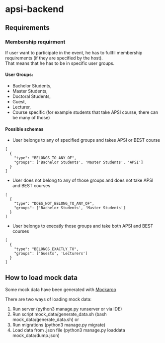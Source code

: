 # apsi-backend

## Requirements

### Membership requirment
If user want to participate in the event, he has to fullfil membership requirements (if they are specified by the host).  
That means that he has to be in specific user groups.

#### User Groups:
* Bachelor Students,
* Master Students,
* Doctoral Students,
* Guest,
* Lecturer,
* Course specific (for example students that take APSI course, there can be many of those)


#### Possible schemas
* User belongs to any of specified groups and takes APSI or BEST course
```
[
  {
    "type": "BELONGS_TO_ANY_OF",
    "groups": ['Bachelor Students', 'Master Students', 'APSI']
  }
]
```
* User does not belong to any of those groups and does not take APSI and BEST courses
```
[
  {
    "type": "DOES_NOT_BELONG_TO_ANY_OF",
    "groups": ['Bachelor Students', 'Master Students']
  }
]
```
* User belongs to execatly those groups and take both APSI and BEST courses
```
[
  {
    "type": "BELONGS_EXACTLY_TO",
    "groups": ['Guests', 'Lecturers']
  }
]
```

## How to load mock data
Some mock data have been generated with [Mockaroo](https://www.mockaroo.com/)

There are two ways of loading mock data:
1. Run server (python3 manage.py runserver or via IDE)
2. Run script mock_data/generate_data.sh (bash mock_data/generate_data.sh)
or
1. Run migrations (python3 manage.py migrate)
2. Load data from .json file (python3 manage.py loaddata mock_data/dump.json)

